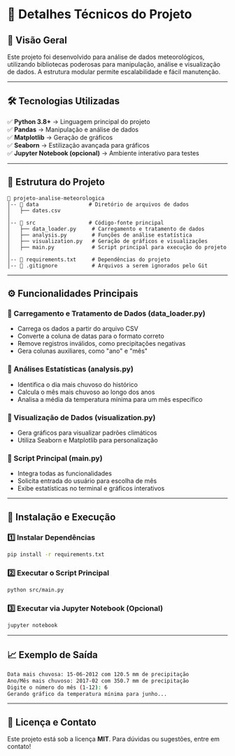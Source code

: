 # 📘 Detalhes Técnicos do Projeto

## 📌 Visão Geral
Este projeto foi desenvolvido para análise de dados meteorológicos, utilizando bibliotecas poderosas para manipulação, análise e visualização de dados. A estrutura modular permite escalabilidade e fácil manutenção.

---

## 🛠 Tecnologias Utilizadas

✅ **Python 3.8+** → Linguagem principal do projeto  
✅ **Pandas** → Manipulação e análise de dados  
✅ **Matplotlib** → Geração de gráficos  
✅ **Seaborn** → Estilização avançada para gráficos  
✅ **Jupyter Notebook (opcional)** → Ambiente interativo para testes  

---

## 📂 Estrutura do Projeto

```
📂 projeto-analise-meteorologica
│-- 📂 data                # Diretório de arquivos de dados
│   ├── dates.csv
│
│-- 📂 src                 # Código-fonte principal
│   ├── data_loader.py     # Carregamento e tratamento de dados
│   ├── analysis.py        # Funções de análise estatística
│   ├── visualization.py   # Geração de gráficos e visualizações
│   ├── main.py            # Script principal para execução do projeto
│
│-- 📄 requirements.txt     # Dependências do projeto
│-- 📄 .gitignore           # Arquivos a serem ignorados pelo Git
```

---

## ⚙️ Funcionalidades Principais

### 🔹 Carregamento e Tratamento de Dados (**data_loader.py**)
- Carrega os dados a partir do arquivo CSV
- Converte a coluna de datas para o formato correto
- Remove registros inválidos, como precipitações negativas
- Gera colunas auxiliares, como "ano" e "mês"

### 🔹 Análises Estatísticas (**analysis.py**)
- Identifica o dia mais chuvoso do histórico
- Calcula o mês mais chuvoso ao longo dos anos
- Analisa a média da temperatura mínima para um mês específico

### 🔹 Visualização de Dados (**visualization.py**)
- Gera gráficos para visualizar padrões climáticos
- Utiliza Seaborn e Matplotlib para personalização

### 🔹 Script Principal (**main.py**)
- Integra todas as funcionalidades
- Solicita entrada do usuário para escolha de mês
- Exibe estatísticas no terminal e gráficos interativos

---

## 🚀 Instalação e Execução

### 1️⃣ **Instalar Dependências**
```bash
pip install -r requirements.txt
```

### 2️⃣ **Executar o Script Principal**
```bash
python src/main.py
```

### 3️⃣ **Executar via Jupyter Notebook (Opcional)**
```bash
jupyter notebook
```

---

## 📈 Exemplo de Saída

```bash
Data mais chuvosa: 15-06-2012 com 120.5 mm de precipitação
Ano/Mês mais chuvoso: 2017-02 com 350.7 mm de precipitação
Digite o número do mês (1-12): 6
Gerando gráfico da temperatura mínima para junho...
```

---

## 📄 Licença e Contato

Este projeto está sob a licença **MIT**. Para dúvidas ou sugestões, entre em contato!  
